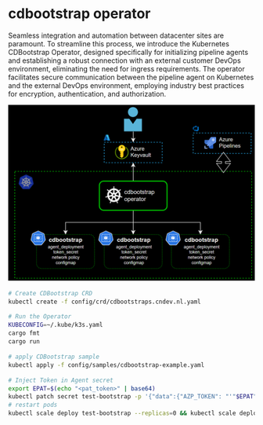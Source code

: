 # cdbootstrap operator

Seamless integration and automation between datacenter sites are paramount. To streamline this process, we introduce the Kubernetes CDBootstrap Operator, designed specifically for initializing pipeline agents and establishing a robust connection with an external customer DevOps environment, eliminating the need for ingress requirements. The operator facilitates secure communication between the pipeline agent on Kubernetes and the external DevOps environment, employing industry best practices for encryption, authentication, and authorization.

![Alt Text](hack/cdbootstrap-operator.PNG)


```bash
# Create CDBootstrap CRD
kubectl create -f config/crd/cdbootstraps.cndev.nl.yaml
```

```bash
# Run the Operator
KUBECONFIG=~/.kube/k3s.yaml
cargo fmt
cargo run
```

```bash
# apply CDBootstrap sample
kubectl apply -f config/samples/cdbootstrap-example.yaml
```

```bash
# Inject Token in Agent secret
export EPAT=$(echo "<pat_token>" | base64)
kubectl patch secret test-bootstrap -p '{"data":{"AZP_TOKEN": "'"$EPAT"'"}}'
# restart pods
kubectl scale deploy test-bootstrap --replicas=0 && kubectl scale deploy test-bootstrap --replicas=2
```